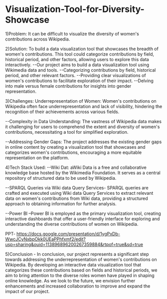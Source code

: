 # Visualization-Tool-for-Diversity-Showcase
1)Problem: It can be difficult to visualize the diversity of women's contributions across Wikipedia.

2)Solution: To build a data visualization tool that showcases the breadth of women's contributions. This tool could categorize contributions by field, historical period, and other factors, allowing users to explore this data interactively.
--Our project aims to build a data visualization tool using Wikimedia data and tools.
--Categorizing contributions by field, historical period, and other relevant factors.
--Providing clear visualizations of women's contributions to facilitate exploration of their impact.
--Delving into male versus female contributions for insights into gender representation.

3)Challenges: Underrepresentation of Women: Women's contributions on Wikipedia often face underrepresentation and lack of visibility, hindering the recognition of their achievements across various fields.

--Complexity in Data Understanding: The vastness of Wikipedia data makes it challenging for users to comprehend the extent and diversity of women's contributions, necessitating a tool for simplified exploration.

--Addressing Gender Gaps: The project addresses the existing gender gaps in online content by creating a visualization tool that showcases and categorizes women's contributions, encouraging a more equitable representation on the platform.

4)Tech Stack Used: --Wiki Dat: aWiki Data is a free and collaborative knowledge base hosted by the Wikimedia Foundation. It serves as a central repository of structured data to be used by Wikipedia.

--SPARQL Queries via Wiki data Query Services-  SPARQL queries are crafted and executed using Wiki data Query Services to extract relevant data on women's contributions from Wiki data, providing a structured approach to obtaining information for further analysis.

--Power BI –Power BI is employed as the primary visualization tool, creating interactive dashboards that offer a user-friendly interface for exploring and understanding the diverse contributions of women on Wikipedia.

PPT- https://docs.google.com/presentation/d/1ygPxDb-WwcJCyNxbpOkk0UEaPPhfxmf2/edit?usp=sharing&ouid=113896896200267359884&rtpof=true&sd=true

5)Conclusion - In conclusion, our project represents a significant step towards addressing the underrepresentation of women's contributions on Wikipedia. By developing an interactive data visualization tool that categorizes these contributions based on fields and historical periods, we aim to bring attention to the diverse roles women have played in shaping online knowledge. As we look to the future, we envision further enhancements and increased collaboration to  improve and expand the impact of our project.

